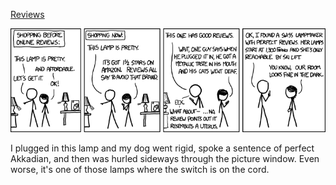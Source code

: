 [Reviews](https://xkcd.com/1036)

![Reviews](./random_comic.png)

I plugged in this lamp and my dog went rigid, spoke a sentence of perfect Akkadian, and then was hurled sideways through the picture window. Even worse, it's one of those lamps where the switch is on the cord.

